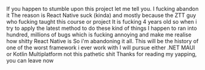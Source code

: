 If you happen to stumble upon this project let me tell you.
I fucking abandon it
The reason is React Native suck (kinda) and mostly because the ZTT guy who fucking taught this course or project
It is fucking 4 years old so when i try to apply the latest method to do these kind of things
I happen to ran into hundred, millions of bugs which is fucking annoying and make me realise how shitty React Native is
So i'm abandoning it all. This will be the history of one of the worst framework i ever work with
I will pursue either .NET MAUI or Kotlin Multiplatform not this pathetic shit
Thanks for reading my yapping, you can leave now